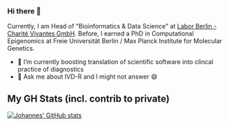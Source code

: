 ### Hi there 👋

Currently, I am Head of "Bioinformatics & Data Science" at [Labor Berlin - Charité Vivantes GmbH](https://www.laborberlin.com). Before, I earned a PhD in Computational Epigenomics at Freie Universität Berlin / Max Planck Institute for Molecular Genetics.

- 🌱 I’m currently boosting translation of scientific software into clincal practice of diagnostics
- 💬 Ask me about IVD-R and I might not answer :smile:

## My GH Stats (incl. contrib to private)
[![Johannes' GitHub stats](https://github-readme-stats-your-highness.vercel.app/api?username=your-highness&count_private=true&show_icons=true&theme=gruvbox)](https://github.com/anuraghazra/github-readme-stats)
